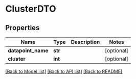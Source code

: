 # ClusterDTO

## Properties
Name | Type | Description | Notes
------------ | ------------- | ------------- | -------------
**datapoint_name** | **str** |  | [optional] 
**cluster** | **int** |  | [optional] 

[[Back to Model list]](../README.md#documentation-for-models) [[Back to API list]](../README.md#documentation-for-api-endpoints) [[Back to README]](../README.md)

